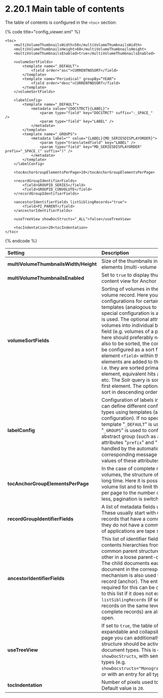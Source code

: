 # 2.20.1 Main table of contents

The table of contents is configured in the `<toc>` section:

{% code title="config\_viewer.xml" %}
```markup
<toc>
    <multiVolumeThumbnailsWidth>50</multiVolumeThumbnailsWidth>
    <multiVolumeThumbnailsHeight>60</multiVolumeThumbnailsHeight>
    <multiVolumeThumbnailsEnabled>true</multiVolumeThumbnailsEnabled>

    <volumeSortFields>
        <template name="_DEFAULT">
            <field order="asc">CURRENTNOSORT</field>
        </template>
        <template name="Periodical" groupBy=“YEAR“>
            <field order="desc">CURRENTNOSORT</field>
        </template>
    </volumeSortFields>

    <labelConfig>
        <template name="_DEFAULT">
            <metadata value="{DOCSTRCT}{LABEL}">
                <param type="field" key="DOCSTRCT" suffix=":_SPACE_" />
                <param type="field" key="LABEL" />
            </metadata>
        </template>
        <template name="_GROUPS">
            <metadata label="" value="{LABEL}{MD_SERIESDISPLAYORDER}">
                <param type="translatedfield" key="LABEL" />
                <param type="field" key="MD_SERIESDISPLAYORDER" prefix="_SPACE_(" suffix=")" />
            </metadata>
        </template>
    </labelConfig>

    <tocAnchorGroupElementsPerPage>10</tocAnchorGroupElementsPerPage>

    <recordGroupIdentifierFields>
        <field>GROUPID_SERIES</field>
        <field>GROUPID_CONVOLUTE</field>
    </recordGroupIdentifierFields>

    <ancestorIdentifierFields listSiblingRecords="true">
        <field>PI_PARENT</field>
    </ancestorIdentifierFields>

    <useTreeView showDocStructs="_ALL">false</useTreeView>
    
    <tocIndentation>20<tocIndentation>
</toc>
```
{% endcode %}

| **Setting** | Description |
| :--- | :--- |
| **multiVolumeThumbnailsWidth/Height** | Size of the thumbnails in the content view for anchor elements \(multi-volume records and periodicals\) |
| **multiVolumeThumbnailsEnabled** | Set to `true` to display thumbnails of child records in the content view for Anchor elements. |
| **volumeSortFields** | Sorting of volumes in the table of contents of a multi-volume record. Here you can define different configurations for certain anchor structure types using templates \(analogous to the metadata configuration\). If no special configuration is available, the template "`_DEFAULT`" is used. The optional attribute "`groupBy`" groups the volumes into individual blocks according to a Solr metadata field \(e.g. volumes of a periodical\). The field configured here should preferably not be multivalued. If the groups are also to be sorted, the configured grouping field must also be configured as a sort field for this template \(i.e. as a sub-element `<field>` within the template\). The defined `<field>` elements are added to the Solr query in the specified order, i.e. they are sorted primarily by the field in the first `<field>` element, equivalent hits among each other by the second, etc. The Solr query is sorted according to the field in the first  element. The optional order attribute can be used to sort in descending order \(`desc`\). The default value is `asc`. |
| **labelConfig** | Configuration of labels in the table of contents. Here you can define different configurations for certain structure types using templates \(analogous to the metadata configuration\). If no special configuration is available, the template "`_DEFAULT`" is used. The special template "`_GROUPS`" is used to configure the root element of an abstract group \(such as a tape series\). The optional attributes "`prefix`" and "`suffix`" can additionally be handled by the automatic translation. For this purpose, corresponding message keys must be defined and used as values of these attributes. |
| **tocAnchorGroupElementsPerPage** | In the case of complete records and groups with many volumes, the structure of the volume list can take a very long time. Here it is possible to use a pagination of the volume list and to limit the number of displayed volumes per page to the number configured here. If the value is 0 or less, pagination is switched off. |
| **recordGroupIdentifierFields** | A list of metadata fields used to logically group records. These usually start with `GROUPID_` and are used to list records that have a common field value as a group \(even if they do not have a common anchor document\). Examples of applications are tape series or convolutes. |
| **ancestorIdentifierFields** | This list of identifier fields is used to create table of contents hierarchies from records that either have a fixed common parent structure \(Anchor\) or are related to each other in a loose parent-child relationship \(Related Item\). The child documents each have the identifier of the parent document in the corresponding metadata field. Note: This mechanism is also used to list volumes of a complete record \(anchor\). The entry `<field>PI_PARENT</field>` required for this can be configured, but is implicitly added to this list if it does not exist. is added. The attribute `listSiblingRecords` \(if set to `true`\) ensures that other records on the same level \(e.g. other volumes of the same complete records\) are also listed if a volume is currently open. |
| **useTreeView** | If set to `true`, the table of contents is displayed as an expandable and collapsible tree. For the table of contents page you can additionally configure whether the tree structure should be activated for all or only for certain document types. This is done with the attribute `showDocStructs`, with semicolon-separated document types \(e.g. `showDocstructs="Monograph;Manuscript;PeriodicalVolume"`\) or with an entry for all types \(`showDocstructs="_ALL"`\). |
| **tocIndentation** | Number of pixels used to indent child elements as padding. Default value is `20`. |

